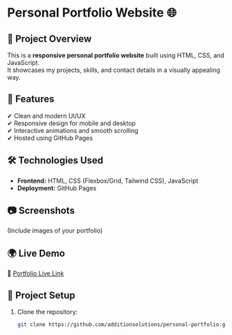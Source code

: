 # Personal Portfolio Website 🌐  

## 📌 Project Overview  
This is a **responsive personal portfolio website** built using HTML, CSS, and JavaScript.  
It showcases my projects, skills, and contact details in a visually appealing way.  

## 🚀 Features  
✔ Clean and modern UI/UX  
✔ Responsive design for mobile and desktop  
✔ Interactive animations and smooth scrolling  
✔ Hosted using GitHub Pages  

## 🛠 Technologies Used  
- **Frontend:** HTML, CSS (Flexbox/Grid, Tailwind CSS), JavaScript  
- **Deployment:** GitHub Pages  

## 📷 Screenshots  
(Include images of your portfolio)  

## 🌍 Live Demo  
🔗 [Portfolio Live Link](https://yourgithubusername.github.io/personal-portfolio/)  

## 📂 Project Setup  
1. Clone the repository:  
   ```sh
   git clone https://github.com/additionsolutions/personal-portfolio.git
